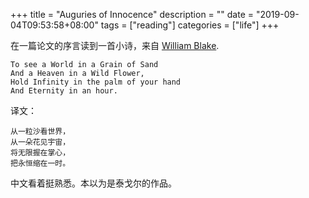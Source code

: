 +++
title = "Auguries of Innocence"
description = ""
date = "2019-09-04T09:53:58+08:00"
tags = ["reading"]
categories = ["life"]
+++

在一篇论文的序言读到一首小诗，来自
 [William Blake](https://en.wikipedia.org/wiki/William_Blake).

~~~text
To see a World in a Grain of Sand
And a Heaven in a Wild Flower,
Hold Infinity in the palm of your hand
And Eternity in an hour.
~~~

译文：

~~~text
从一粒沙看世界，
从一朵花见宇宙，
将无限握在掌心，
把永恒缩在一时。
~~~

中文看着挺熟悉。本以为是泰戈尔的作品。
